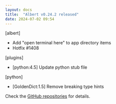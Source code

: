 ```yaml
---
layout: docs
title:  "Albert v0.24.2 released"
date: 2024-07-02 09:54
---
```


[albert]
- Add "open terminal here" to app directory items
- Hotfix #1408

[plugins]
- [python:4.5] Update python stub file

[python]
- [GoldenDict:1.5] Remove breaking type hints

Check the [GitHub repositories](https://github.com/albertlauncher/albert/commits/v0.24.2) for details.
